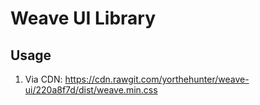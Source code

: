 # Weave UI Library

## Usage

1. Via CDN: https://cdn.rawgit.com/yorthehunter/weave-ui/220a8f7d/dist/weave.min.css
